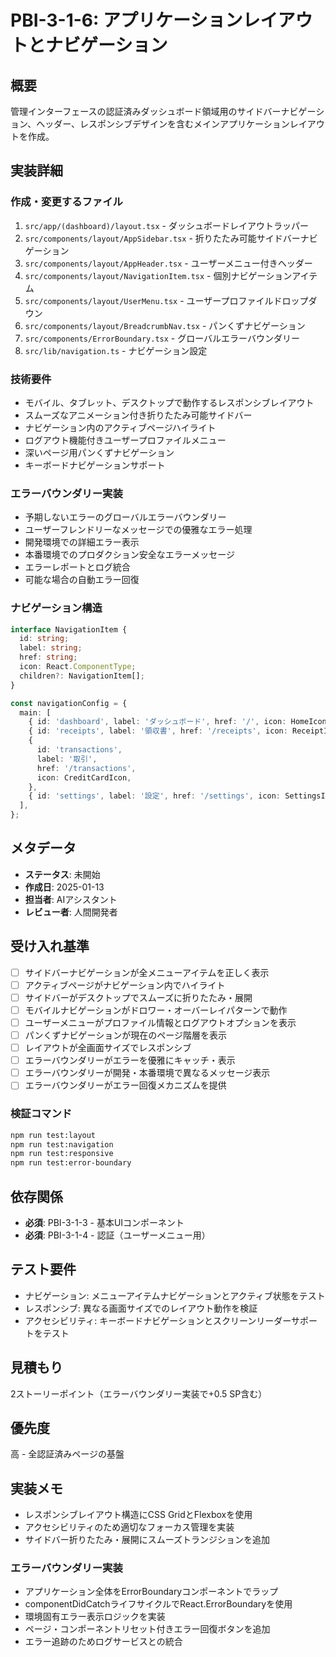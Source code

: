 # PBI-3-1-6: アプリケーションレイアウトとナビゲーション

## 概要

管理インターフェースの認証済みダッシュボード領域用のサイドバーナビゲーション、ヘッダー、レスポンシブデザインを含むメインアプリケーションレイアウトを作成。

## 実装詳細

### 作成・変更するファイル

1. `src/app/(dashboard)/layout.tsx` - ダッシュボードレイアウトラッパー
2. `src/components/layout/AppSidebar.tsx` - 折りたたみ可能サイドバーナビゲーション
3. `src/components/layout/AppHeader.tsx` - ユーザーメニュー付きヘッダー
4. `src/components/layout/NavigationItem.tsx` - 個別ナビゲーションアイテム
5. `src/components/layout/UserMenu.tsx` - ユーザープロファイルドロップダウン
6. `src/components/layout/BreadcrumbNav.tsx` - パンくずナビゲーション
7. `src/components/ErrorBoundary.tsx` - グローバルエラーバウンダリー
8. `src/lib/navigation.ts` - ナビゲーション設定

### 技術要件

- モバイル、タブレット、デスクトップで動作するレスポンシブレイアウト
- スムーズなアニメーション付き折りたたみ可能サイドバー
- ナビゲーション内のアクティブページハイライト
- ログアウト機能付きユーザープロファイルメニュー
- 深いページ用パンくずナビゲーション
- キーボードナビゲーションサポート

### エラーバウンダリー実装

- 予期しないエラーのグローバルエラーバウンダリー
- ユーザーフレンドリーなメッセージでの優雅なエラー処理
- 開発環境での詳細エラー表示
- 本番環境でのプロダクション安全なエラーメッセージ
- エラーレポートとログ統合
- 可能な場合の自動エラー回復

### ナビゲーション構造

```typescript
interface NavigationItem {
  id: string;
  label: string;
  href: string;
  icon: React.ComponentType;
  children?: NavigationItem[];
}

const navigationConfig = {
  main: [
    { id: 'dashboard', label: 'ダッシュボード', href: '/', icon: HomeIcon },
    { id: 'receipts', label: '領収書', href: '/receipts', icon: ReceiptIcon },
    {
      id: 'transactions',
      label: '取引',
      href: '/transactions',
      icon: CreditCardIcon,
    },
    { id: 'settings', label: '設定', href: '/settings', icon: SettingsIcon },
  ],
};
```

## メタデータ

- **ステータス**: 未開始
- **作成日**: 2025-01-13
- **担当者**: AIアシスタント
- **レビュー者**: 人間開発者

## 受け入れ基準

- [ ] サイドバーナビゲーションが全メニューアイテムを正しく表示
- [ ] アクティブページがナビゲーション内でハイライト
- [ ] サイドバーがデスクトップでスムーズに折りたたみ・展開
- [ ] モバイルナビゲーションがドロワー・オーバーレイパターンで動作
- [ ] ユーザーメニューがプロファイル情報とログアウトオプションを表示
- [ ] パンくずナビゲーションが現在のページ階層を表示
- [ ] レイアウトが全画面サイズでレスポンシブ
- [ ] エラーバウンダリーがエラーを優雅にキャッチ・表示
- [ ] エラーバウンダリーが開発・本番環境で異なるメッセージ表示
- [ ] エラーバウンダリーがエラー回復メカニズムを提供

### 検証コマンド

```bash
npm run test:layout
npm run test:navigation
npm run test:responsive
npm run test:error-boundary
```

## 依存関係

- **必須**: PBI-3-1-3 - 基本UIコンポーネント
- **必須**: PBI-3-1-4 - 認証（ユーザーメニュー用）

## テスト要件

- ナビゲーション: メニューアイテムナビゲーションとアクティブ状態をテスト
- レスポンシブ: 異なる画面サイズでのレイアウト動作を検証
- アクセシビリティ: キーボードナビゲーションとスクリーンリーダーサポートをテスト

## 見積もり

2ストーリーポイント（エラーバウンダリー実装で+0.5 SP含む）

## 優先度

高 - 全認証済みページの基盤

## 実装メモ

- レスポンシブレイアウト構造にCSS GridとFlexboxを使用
- アクセシビリティのため適切なフォーカス管理を実装
- サイドバー折りたたみ・展開にスムーズトランジションを追加

### エラーバウンダリー実装

- アプリケーション全体をErrorBoundaryコンポーネントでラップ
- componentDidCatchライフサイクルでReact.ErrorBoundaryを使用
- 環境固有エラー表示ロジックを実装
- ページ・コンポーネントリセット付きエラー回復ボタンを追加
- エラー追跡のためログサービスとの統合
